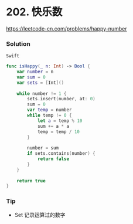 # 202. 快乐数

<https://leetcode-cn.com/problems/happy-number>


### Solution


`Swift`

```swift
func isHappy(_ n: Int) -> Bool {
    var number = n
    var sum = 0
    var sets = [Int]()
    
    while number != 1 {
        sets.insert(number, at: 0)
        sum = 0
        var temp = number
        while temp != 0 {
            let a = temp % 10
            sum += a * a
            temp = temp / 10
        }
        
        number = sum
        if sets.contains(number) {
            return false
        }
    }
    
    return true
}

```

### Tip

-  Set 记录运算过的数字